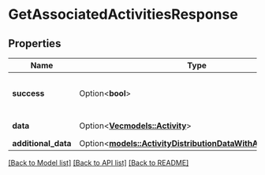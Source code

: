 # GetAssociatedActivitiesResponse

## Properties

Name | Type | Description | Notes
------------ | ------------- | ------------- | -------------
**success** | Option<**bool**> | If the response is successful or not | [optional]
**data** | Option<[**Vec<models::Activity>**](Activity.md)> | The array of activities | [optional]
**additional_data** | Option<[**models::ActivityDistributionDataWithAdditionalData**](ActivityDistributionDataWithAdditionalData.md)> |  | [optional]

[[Back to Model list]](../README.md#documentation-for-models) [[Back to API list]](../README.md#documentation-for-api-endpoints) [[Back to README]](../README.md)



